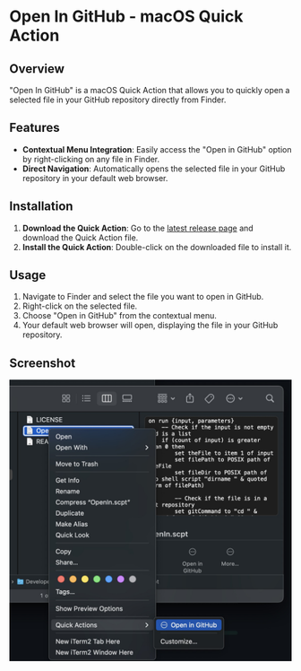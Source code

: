 # Open In GitHub - macOS Quick Action

## Overview

"Open In GitHub" is a macOS Quick Action that allows you to quickly open a selected file in your GitHub repository directly from Finder.

## Features

- **Contextual Menu Integration**: Easily access the "Open in GitHub" option by right-clicking on any file in Finder.
- **Direct Navigation**: Automatically opens the selected file in your GitHub repository in your default web browser.

## Installation

1. **Download the Quick Action**: Go to the [latest release page](https://github.com/Bunn/Open-In-Github/releases) and download the Quick Action file.
2. **Install the Quick Action**: Double-click on the downloaded file to install it.

## Usage

1. Navigate to Finder and select the file you want to open in GitHub.
2. Right-click on the selected file.
3. Choose "Open in GitHub" from the contextual menu.
4. Your default web browser will open, displaying the file in your GitHub repository.

## Screenshot

![Open In GitHub Quick Action](screenshot.jpg)
